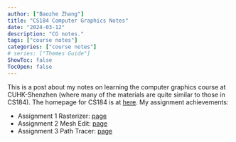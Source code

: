```yaml
---
author: ["Baozhe Zhang"]
title: "CS184 Computer Graphics Notes"
date: "2024-03-12"
description: "CG notes."
tags: ["course notes"]
categories: ["course notes"]
# series: ["Themes Guide"]
ShowToc: false
TocOpen: false
---
```


This is a post about my notes on learning the 
computer graphics course at CUHK-Shenzhen (where many of 
the materials are quite similar to those in CS184). 
The homepage for CS184 is at [here](https://cs184.eecs.berkeley.edu/sp24).
My assignment achievements:
- Assignment 1 Rasterizer: [page](https://zhangbaozhe.github.io/cal-cs184-p1-rasterizer-sp24/)
- Assignment 2 Mesh Edit: [page](https://zhangbaozhe.github.io/cal-cs184-p2-meshedit-sp24/) 
- Assignment 3 Path Tracer: [page](https://zhangbaozhe.github.io/cal-cs184-p3-pathtracer-sp24/)